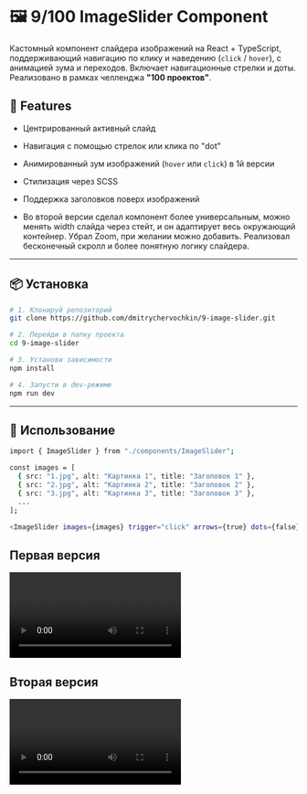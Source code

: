 # 🖼️ 9/100 ImageSlider Component

Кастомный компонент слайдера изображений на React + TypeScript, поддерживающий навигацию по клику и наведению (`click` / `hover`), с анимацией зума и переходов. Включает навигационные стрелки и доты. Реализовано в рамках челленджа **"100 проектов"**.

## 🚀 Features

-   Центрированный активный слайд
-   Навигация с помощью стрелок или клика по "dot"
-   Анимированный зум изображений (`hover` или `click`) в 1й версии
-   Стилизация через SCSS
-   Поддержка заголовков поверх изображений

-   Во второй версии сделал компонент более универсальным, можно менять width слайда через стейт, и он адаптирует весь окружающий контейнер. Убрал Zoom, при желании можно добавить. Реализовал бесконечный скролл и более понятную логику слайдера.

---

## 📦 Установка

```bash
# 1. Клонируй репозиторий
git clone https://github.com/dmitrychervochkin/9-image-slider.git

# 2. Перейди в папку проекта
cd 9-image-slider

# 3. Установи зависимости
npm install

# 4. Запусти в dev-режиме
npm run dev
```

---

## 🧩 Использование

```bash
import { ImageSlider } from "./components/ImageSlider";

const images = [
  { src: "1.jpg", alt: "Картинка 1", title: "Заголовок 1" },
  { src: "2.jpg", alt: "Картинка 2", title: "Заголовок 2" },
  { src: "3.jpg", alt: "Картинка 3", title: "Заголовок 3" },
  ...
];

<ImageSlider images={images} trigger="click" arrows={true} dots={false} />
```

## Первая версия
![Превью](./public/preview.mov)

## Вторая версия
![Превью](./public/preview-2.mov)
